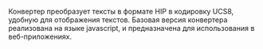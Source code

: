 Конвертер преобразует тексты в формате HIP в кодировку UCS8, удобную для отображения текстов. Базовая версия конвертера реализована на языке javascript, и предназначена для использования в веб-приложениях.
